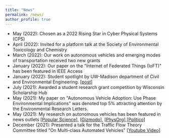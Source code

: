 ```yaml
---
title: "News"
permalink: /news/
author_profile: true
---
```


* May (2022): Chosen as a 2022 Rising Star in Cyber Physical Systems (CPS)
* April (2022): Invited for a platform talk at the Society of Environmental Toxicology and Chemistry
* March (2022): Our work on autonomous vehicles and emerging modes of transportation received two new grants
* January (2022): Our paper on the "Internet of Federated Things (IoFT)" has been featured in IEEE Access
* January (2022): Student spotlight by UW-Madison department of Civil and Environmental Engineering. [[post](https://twitter.com/UWMadisonCEE/status/1481690026018803713)]
* July (2021): Awarded a student research grant competition by Wisconsin Scholarship Hub
* May (2021): My paper on "Autonomous Vehicle Adoption: Use Phase Environmental Implications" was denoted top 5% attracting attention by the Environmental Research Letters.
* May (2021): My research on autonomous vehicles has been featured in news outlets [[Popular Science](https://www.popsci.com/technology/driverless-cars-sustainable/?taid=60aa35b701ef8e00017b4bec&utm_campaign=trueanthem_trending-content&utm_medium=social&utm_source=twitter)], [[Gizmodo](https://gizmodo.com/how-driverless-cars-could-lead-to-more-pollution-1846955880?utm_content=gizmodo&utm_source=twitter&utm_medium=SocialMarketing&utm_campaign=dlvrit)], [[PhysOrg](https://phys.org/news/2021-05-environmental-trade-offs-autonomous-vehicles.html)],[[Politico](https://subscriber.politicopro.com/article/eenews/1063733277)] 
* December (2021): Presented a talk for the Traffic Flow Theory Committee titled "On Multi-class Automated Vehicles" [[Youtube Video](https://www.youtube.com/watch?v=okmAiD5KeiE&t=179s)]

